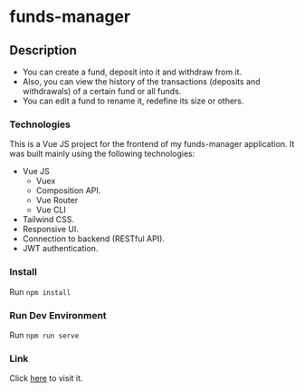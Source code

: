 # funds-manager

## Description

- You can create a fund, deposit into it and withdraw from it. 
- Also, you can view the history of the transactions (deposits and withdrawals) of a certain fund or all funds.
- You can edit a fund to rename it, redefine its size or others.
### Technologies
This is a Vue JS project for the frontend of my funds-manager application. It was built mainly using the following technologies: 
- Vue JS
    - Vuex
    - Composition API.
    - Vue Router
    - Vue CLI
- Tailwind CSS.
- Responsive UI.
- Connection to backend (RESTful API).
- JWT authentication.

### Install
Run `npm install`

### Run Dev Environment
Run `npm run serve`

### Link
Click [here](http://206.189.196.40/funds-manager/) to visit it.
